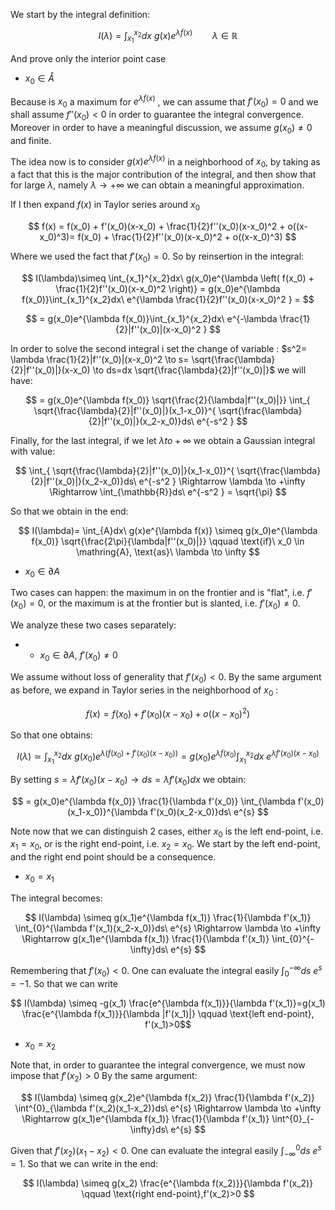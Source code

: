 We start by the integral definition:

$$ I(\lambda)= \int_{x_1}^{x_2}dx\ g(x)e^{\lambda f(x)} \qquad \lambda \in \mathbb{R} $$

And prove only the interior point case

- $x_0 \in \mathring{A}$

Because is $x_0$ a maximum for $e^{\lambda f(x)}$ , we can assume that $f'(x_0)=0$ and we shall assume $f''(x_0)<0$ in order to guarantee the integral convergence. Moreover in order to have a meaningful discussion, we assume $g(x_0)\neq 0$ and finite.

The idea now is to consider $g(x)e^{\lambda f(x)}$ in a neighborhood of $x_0$, by taking as a fact that this is the major contribution of the integral, and then show that for large $\lambda$, namely $\lambda \to +\infty$ we can obtain a meaningful approximation.

If I then expand $f(x)$ in Taylor series around $x_0$

$$ f(x) = f(x_0) + f'(x_0)(x-x_0) + \frac{1}{2}f''(x_0)(x-x_0)^2 + o((x-x_0)^3)= f(x_0) + \frac{1}{2}f''(x_0)(x-x_0)^2 + o((x-x_0)^3) $$

Where we used the fact that $f'(x_0)=0$. So by reinsertion in the integral:

$$ I(\lambda)\simeq \int_{x_1}^{x_2}dx\ g(x_0)e^{\lambda \left( f(x_0) + \frac{1}{2}f''(x_0)(x-x_0)^2 \right)} = g(x_0)e^{\lambda f(x_0)}\int_{x_1}^{x_2}dx\ e^{\lambda \frac{1}{2}f''(x_0)(x-x_0)^2 } =   $$

$$ = g(x_0)e^{\lambda f(x_0)}\int_{x_1}^{x_2}dx\ e^{-\lambda \frac{1}{2}|f''(x_0)|(x-x_0)^2 } $$

In order to solve the second integral i set the change of variable : $s^2= \lambda \frac{1}{2}|f''(x_0)|(x-x_0)^2 \to s=  \sqrt{\frac{\lambda}{2}|f''(x_0)|}(x-x_0) \to ds=dx \sqrt{\frac{\lambda}{2}|f''(x_0)|}$ we will have:


$$ = g(x_0)e^{\lambda f(x_0)} \sqrt{\frac{2}{\lambda|f''(x_0)|}} \int_{ \sqrt{\frac{\lambda}{2}|f''(x_0)|}(x_1-x_0)}^{ \sqrt{\frac{\lambda}{2}|f''(x_0)|}(x_2-x_0)}ds\ e^{-s^2 } $$

Finally, for the last integral, if we let $\lambda to +\infty$ we obtain a Gaussian integral with value:

$$ \int_{ \sqrt{\frac{\lambda}{2}|f''(x_0)|}(x_1-x_0)}^{ \sqrt{\frac{\lambda}{2}|f''(x_0)|}(x_2-x_0)}ds\ e^{-s^2 } \Rightarrow \lambda \to +\infty \Rightarrow \int_{\mathbb{R}}ds\ e^{-s^2 } = \sqrt{\pi} $$

So that we obtain in the end:

$$  I(\lambda)= \int_{A}dx\ g(x)e^{\lambda f(x)} \simeq g(x_0)e^{\lambda f(x_0)} \sqrt{\frac{2\pi}{\lambda|f''(x_0)|}} \qquad \text{if}\ x_0 \in \mathring{A}, \text{as}\ \lambda \to \infty  $$

- $x_0 \in \partial A$

Two cases can happen: the maximum in on the frontier and is "flat", i.e. $f'(x_0)=0$, or the maximum is at the frontier but is slanted, i.e. $f'(x_0)\neq0$.

We analyze these two cases separately:

- - $x_0 \in \partial A$, $f'(x_0)\neq0$

We assume without loss of generality that $f'(x_0)<0$. 
By the same argument as before, we expand in Taylor series in the neighborhood of $x_0$ :

$$f(x) = f(x_0) + f'(x_0)(x-x_0)  + o((x-x_0)^2)$$

So that one obtains:

$$
 I(\lambda)\simeq \int_{x_1}^{x_2}dx\ g(x_0)e^{\lambda \left( f(x_0) +  f'(x_0)(x-x_0) \right)} = g(x_0)e^{\lambda f(x_0)}\int_{x_1}^{x_2}dx\ e^{\lambda  f'(x_0)(x-x_0) } $$

By setting $s= \lambda  f'(x_0)(x-x_0) \to ds= \lambda  f'(x_0)dx$ we obtain:

$$ = g(x_0)e^{\lambda f(x_0)} \frac{1}{\lambda  f'(x_0)} \int_{\lambda f'(x_0)(x_1-x_0)}^{\lambda f'(x_0)(x_2-x_0)}ds\ e^{s} $$

Note now that we can distinguish 2 cases, either $x_0$ is the left end-point, i.e. $x_1=x_0$, or is the right end-point, i.e. $x_2=x_0$.
We start by the left end-point, and the right end point should be a consequence.
- $x_0=x_1$

The integral becomes:

$$ I(\lambda) \simeq g(x_1)e^{\lambda f(x_1)} \frac{1}{\lambda  f'(x_1)} \int_{0}^{\lambda f'(x_1)(x_2-x_0)}ds\ e^{s} \Rightarrow \lambda \to +\infty \Rightarrow g(x_1)e^{\lambda f(x_1)} \frac{1}{\lambda  f'(x_1)} \int_{0}^{-\infty}ds\ e^{s} $$

Remembering that $f'(x_0)<0$. One can evaluate the integral easily $\int_{0}^{-\infty}ds\ e^{s}=-1$. So that we can write

$$ I(\lambda) \simeq -g(x_1) \frac{e^{\lambda f(x_1)}}{\lambda  f'(x_1)}=g(x_1) \frac{e^{\lambda f(x_1)}}{\lambda  |f'(x_1)|} \qquad \text{left end-point}, f'(x_1)>0$$

- $x_0=x_2$

Note that, in order to guarantee the integral convergence, we must now impose that $f'(x_2)>0$
By the same argument:

$$ I(\lambda) \simeq g(x_2)e^{\lambda f(x_2)} \frac{1}{\lambda  f'(x_2)} \int^{0}_{\lambda f'(x_2)(x_1-x_2)}ds\ e^{s} \Rightarrow \lambda \to +\infty \Rightarrow g(x_1)e^{\lambda f(x_1)} \frac{1}{\lambda  f'(x_1)} \int^{0}_{-\infty}ds\ e^{s}  $$

Given that $f'(x_2)(x_1-x_2)<0$. One can evaluate the integral easily $\int^{0}_{-\infty}ds\ e^{s} =1$. So that we can write in the end:

$$ I(\lambda) \simeq g(x_2) \frac{e^{\lambda f(x_2)}}{\lambda  f'(x_2)} \qquad \text{right end-point},f'(x_2)>0 $$
